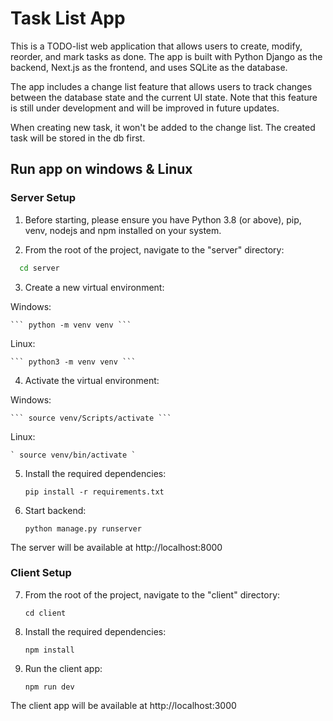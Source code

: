 
# Task List App

This is a TODO-list web application that allows users to create, modify, reorder, and mark tasks as done. 
The app is built with Python Django as the backend, Next.js as the frontend, and uses SQLite as the database.

The app includes a change list feature that allows users to track changes between the database state and the current UI state. 
Note that this feature is still under development and will be improved in future updates.

When creating new task, it won't be added to the change list. The created task will be stored in the db first. 


## Run app on windows & Linux

### Server Setup

1. Before starting, please ensure you have Python 3.8 (or above), pip, venv, nodejs and npm installed on your system.

2. From the root of the project, navigate to the "server" directory:

```bash 
  cd server 
```

3. Create a new virtual environment:

  Windows:
  
    ``` python -m venv venv ```

  Linux:

    ``` python3 -m venv venv ``` 

4. Activate the virtual environment:
   
  Windows:
  
    ``` source venv/Scripts/activate ```

  Linux:

    ` source venv/bin/activate `

5. Install the required dependencies:
  
    ` pip install -r requirements.txt `

6. Start backend: 
  
    ``` python manage.py runserver ```
  
  The server will be available at http://localhost:8000

### Client Setup

7. From the root of the project, navigate to the "client" directory:
   
    ```cd client```

8. Install the required dependencies:

    ```npm install```

9. Run the client app:
   
    ```npm run dev```


The client app will be available at http://localhost:3000
